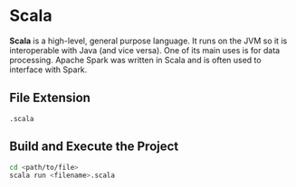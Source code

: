 # Scala

**Scala** is a high-level, general purpose language. It runs on the JVM so it is interoperable with Java (and vice versa). One of its main uses is for data processing. Apache Spark was written in Scala and is often used to interface with Spark.

## File Extension

`.scala`

## Build and Execute the Project

```bash
cd <path/to/file>
scala run <filename>.scala
```
